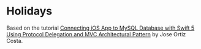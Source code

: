 # Holidays

Based on the tutorial [Connecting iOS App to MySQL Database with Swift 5 Using Protocol Delegation and MVC Architectural Pattern](https://medium.com/@joseortizcosta/connecting-ios-app-to-mysql-database-with-swift-5-using-protocol-delegation-and-mvc-architectural-259dc32fcc4b) by Jose Ortiz Costa.
